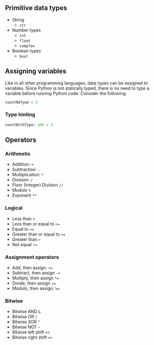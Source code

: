## Primitive data types
- String
    - `str`
- Number types
    - `int`
    - `float`
    - `complex`
- Boolean types
    - `bool`
## Assigning variables
Like in all other programming languages, data types can be assigned to variables. Since Python is not statically typed, there is no need to type a variable before running Python code. Consider the following:
```python
countNoType = 5
```



### Type hinting


```python
countWithType: int = 3
```
## Operators

### Arithmetic
- Addition: `+`
- Subtraction: `-`
- Multiplication: `*`
- Division: `/`
- Floor (Integer) Division `//`
- Modulo `%`
- Exponent `**`


### Logical 
- Less than `<`
- Less than or equal to `<=`
- Equal to `==`
- Greater than or equal to `>=`
- Greater than `>`
- Not equal `!=`

### Assignment operators

- Add, then assign: `+=`
- Subtract, then assign `-=`
- Multiply, then assign `*=`
- Divide, then assign `/=`
- Modulo, then assign: `%=`

### Bitwise

- Bitwise AND `&`
- Bitwise OR `|`
- Bitwise XOR `^`
- Bitwise NOT `~`
- Bitwise left shift `<<`
- Bitwise right shift `>>`

